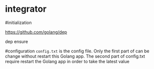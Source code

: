 # integrator


#initialization

https://github.com/golang/dep

dep ensure


#configuration
```config.txt``` is the config file. Only the first part of can be change without restart this Golang app. The second part of config.txt require restart the Golang app in order to take the latest value